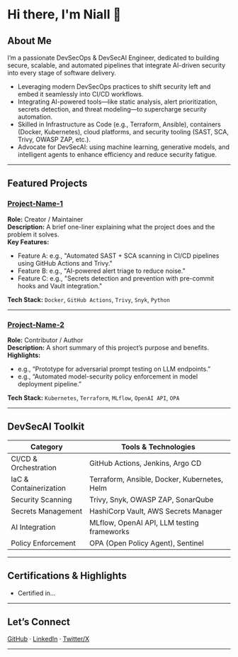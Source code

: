 # Hi there, I'm Niall 👋

##  About Me
I’m a passionate DevSecOps & DevSecAI Engineer, dedicated to building secure, scalable, and automated pipelines that integrate AI-driven security into every stage of software delivery.

-  Leveraging modern DevSecOps practices to shift security left and embed it seamlessly into CI/CD workflows.
-  Integrating AI-powered tools—like static analysis, alert prioritization, secrets detection, and threat modeling—to supercharge security automation.
-  Skilled in Infrastructure as Code (e.g., Terraform, Ansible), containers (Docker, Kubernetes), cloud platforms, and security tooling (SAST, SCA, Trivy, OWASP ZAP, etc.).
-  Advocate for DevSecAI: using machine learning, generative models, and intelligent agents to enhance efficiency and reduce security fatigue.

---

##  Featured Projects

### [Project-Name-1](link-to-repo)
**Role:** Creator / Maintainer  
**Description:** A brief one-liner explaining what the project does and the problem it solves.  
**Key Features:**
- Feature A: e.g., "Automated SAST + SCA scanning in CI/CD pipelines using GitHub Actions and Trivy."
- Feature B: e.g., "AI-powered alert triage to reduce noise."
- Feature C: e.g., "Secrets detection and prevention with pre-commit hooks and Vault integration."

**Tech Stack:** `Docker`, `GitHub Actions`, `Trivy`, `Snyk`, `Python`

---

### [Project-Name-2](link-to-repo)
**Role:** Contributor / Author  
**Description:** A short summary of this project’s purpose and benefits.  
**Highlights:**
- e.g., “Prototype for adversarial prompt testing on LLM endpoints.”
- e.g., “Automated model-security policy enforcement in model deployment pipeline.”

**Tech Stack:** `Kubernetes`, `Terraform`, `MLflow`, `OpenAI API`, `OPA`

---

##  DevSecAI Toolkit

| Category             | Tools & Technologies |
|----------------------|----------------------|
| CI/CD & Orchestration | GitHub Actions, Jenkins, Argo CD |
| IaC & Containerization | Terraform, Ansible, Docker, Kubernetes, Helm |
| Security Scanning     | Trivy, Snyk, OWASP ZAP, SonarQube |
| Secrets Management    | HashiCorp Vault, AWS Secrets Manager |
| AI Integration        | MLflow, OpenAI API, LLM testing frameworks |
| Policy Enforcement    | OPA (Open Policy Agent), Sentinel |

---

##  Certifications & Highlights
-  Certified in...

---

##  Let’s Connect
[GitHub](https://github.com/Niall-LYZ) · [LinkedIn](your-linkedin-url) · [Twitter/X](your-twitter-handle)

---
